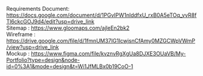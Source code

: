 Requirements Document: https://docs.google.com/document/d/1PGvIPW1nlddfxU_rxB0A5eTOq_vvR8fTl6ckcGOJ9d4/edit?usp=drive_link <br>
Sitemap              : https://www.gloomaps.com/ajleEn2bk2 <br>
Wireframe            : https://drive.google.com/file/d/1fmnUM37IG1IcwjsnCfAmy0MZGCWpVWmP/view?usp=drive_link <br>
Mockup               : https://www.figma.com/file/kvznvRgXgUa8DJXE3OUaVB/My-Portfolio?type=design&node-id=0%3A1&mode=design&t=Wi1JfMLBx0b19CoO-1
